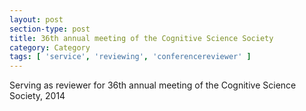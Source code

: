 ```yaml
---
layout: post
section-type: post
title: 36th annual meeting of the Cognitive Science Society
category: Category
tags: [ 'service', 'reviewing', 'conferencereviewer' ]
---
```

Serving as reviewer for 36th annual meeting of the Cognitive Science Society, 2014

